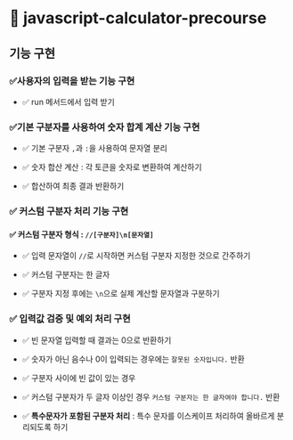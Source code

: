 # 🧮 javascript-calculator-precourse

## 기능 구현

### ✅사용자의 입력을 받는 기능 구현

- ✅ run 메서드에서 입력 받기

### ✅기본 구분자를 사용하여 숫자 합계 계산 기능 구현

- ✅ 기본 구분자 `,`과 `:`을 사용하여 문자열 분리

- ✅ 숫자 합산 계산 : 각 토큰을 숫자로 변환하여 계산하기

- ✅ 합산하여 최종 결과 반환하기

### ✅ 커스텀 구분자 처리 기능 구현

#### ✅ 커스텀 구분자 형식 : `//[구분자]\n[문자열]`

- ✅ 입력 문자열이 `//`로 시작하면 커스텀 구분자 지정한 것으로 간주하기

- ✅ 커스텀 구분자는 한 글자

- ✅ 구분자 지정 후에는 `\n`으로 실제 계산할 문자열과 구분하기


### ✅ 입력값 검증 및 예외 처리 구현

- ✅ 빈 문자열 입력할 때 결과는 0으로 반환하기

- ✅ 숫자가 아닌 음수나 0이 입력되는 경우에는 `잘못된 숫자입니다.` 반환 

- ✅ 구분자 사이에 빈 값이 있는 경우 

- ✅ 커스텀 구분자가 두 글자 이상인 경우 `커스텀 구분자는 한 글자여야 합니다.` 반환

- ✅ **특수문자가 포함된 구분자 처리** : 특수 문자를 이스케이프 처리하여 올바르게 분리되도록 하기